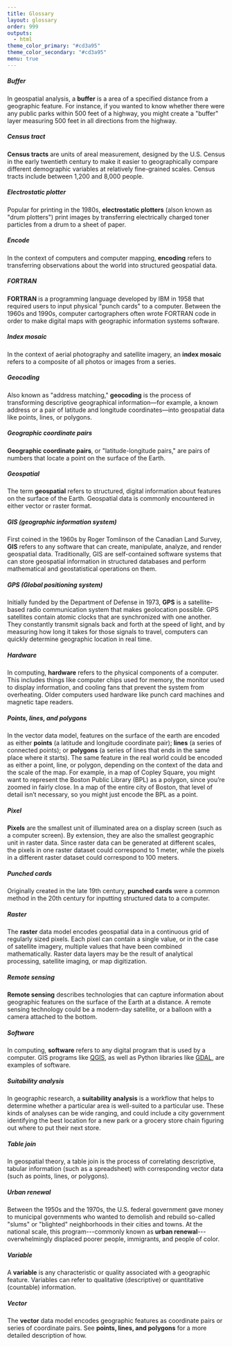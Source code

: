 ```yaml
---
title: Glossary
layout: glossary
order: 999
outputs:
  - html
theme_color_primary: "#cd3a95"
theme_color_secondary: "#cd3a95"
menu: true
---
```


##### Buffer

In geospatial analysis, a **buffer** is a area of a specified distance from a geographic feature. For instance, if you wanted to know whether there were any public parks within 500 feet of a highway, you might create a "buffer" layer measuring 500 feet in all directions from the highway.

##### Census tract

**Census tracts** are units of areal measurement, designed by the U.S. Census in the early twentieth century to make it easier to geographically compare different demographic variables at relatively fine-grained scales. Census tracts include between 1,200 and 8,000 people.

##### Electrostatic plotter

Popular for printing in the 1980s, **electrostatic plotters** (alson known as "drum plotters") print images by transferring electrically charged toner particles from a drum to a sheet of paper.

##### Encode

In the context of computers and computer mapping, **encoding** refers to transferring observations about the world into structured geospatial data.

##### FORTRAN

**FORTRAN** is a programming language developed by IBM in 1958 that required users to input physical "punch cards" to a computer. Between the 1960s and 1990s, computer cartographers often wrote FORTRAN code in order to make digital maps with geographic information systems software.

##### Index mosaic

In the context of aerial photography and satellite imagery, an **index mosaic** refers to a composite of all photos or images from a series.

##### Geocoding

Also known as "address matching," **geocoding** is the process of transforming descriptive geographical information—for example, a known address or a pair of latitude and longitude coordinates—into geospatial data like points, lines, or polygons.

##### Geographic coordinate pairs

**Geographic coordinate pairs**, or "latitude-longitude pairs," are pairs of numbers that locate a point on the surface of the Earth.

##### Geospatial

The term **geospatial** refers to structured, digital information about features on the surface of the Earth. Geospatial data is commonly encountered in either vector or raster format.

##### GIS (geographic information system)

First coined in the 1960s by Roger Tomlinson of the Canadian Land Survey, **GIS** refers to any software that can create, manipulate, analyze, and render geospatial data. Traditionally, GIS are self-contained software systems that can store geospatial information in structured databases and perform mathematical and geostatistical operations on them.

##### GPS (Global positioning system)

Initially funded by the Department of Defense in 1973, **GPS** is a satellite-based radio communication system that makes geolocation possible. GPS satellites contain atomic clocks that are synchronized with one another. They constantly transmit signals back and forth at the speed of light, and by measuring how long it takes for those signals to travel, computers can quickly determine geographic location in real time.

##### Hardware

In computing, **hardware** refers to the physical components of a computer. This includes things like computer chips used for memory, the monitor used to display information, and cooling fans that prevent the system from overheating. Older computers used hardware like punch card machines and magnetic tape readers.

##### Points, lines, and polygons

In the vector data model, features on the surface of the earth are encoded as either **points** (a latitude and longitude coordinate pair); **lines** (a series of connected points); or **polygons** (a series of lines that ends in the same place where it starts). The same feature in the real world could be encoded as either a point, line, or polygon, depending on the context of the data and the scale of the map. For example, in a map of Copley Square, you might want to represent the Boston Public Library (BPL) as a polygon, since you’re zoomed in fairly close. In a map of the entire city of Boston, that level of detail isn’t necessary, so you might just encode the BPL as a point.

##### Pixel

**Pixels** are the smallest unit of illuminated area on a display screen (such as a computer screen). By extension, they are also the smallest geographic unit in raster data. Since raster data can be generated at different scales, the pixels in one raster dataset could correspond to 1 meter, while the pixels in a different raster dataset could correspond to 100 meters.

##### Punched cards

Originally created in the late 19th century, **punched cards** were a common method in the 20th century for inputting structured data to a computer. 

##### Raster

The **raster** data model encodes geospatial data in a continuous grid of regularly sized pixels. Each pixel can contain a single value, or in the case of satellite imagery, multiple values that have been combined mathematically. Raster data layers may be the result of analytical processing, satellite imaging, or map digitization.

##### Remote sensing

**Remote sensing** describes technologies that can capture information about geographic features on the surface of the Earth at a distance. A remote sensing technology could be a modern-day satellite, or a balloon with a camera attached to the bottom.

##### Software

In computing, **software** refers to any digital program that is used by a computer. GIS programs like [QGIS](https://www.qgis.org/), as well as Python libraries like [GDAL](https://gdal.org/en/latest/), are examples of software.

##### Suitability analysis

In geographic research, a **suitability analysis** is a workflow that helps to determine whether a particular area is well-suited to a particular use. These kinds of analyses can be wide ranging, and could include a city government identifying the best location for a new park or a grocery store chain figuring out where to put their next store.

##### Table join

In geospatial theory, a table join is the process of correlating descriptive, tabular information (such as a spreadsheet) with corresponding vector data (such as points, lines, or polygons).

##### Urban renewal

Between the 1950s and the 1970s, the U.S. federal government gave money to municipal governments who wanted to demolish and rebuild so-called "slums" or "blighted" neighborhoods in their cities and towns. At the national scale, this program---commonly known as **urban renewal**---overwhelmingly displaced poorer people, immigrants, and people of color.

##### Variable

A **variable** is any characteristic or quality associated with a geographic feature. Variables can refer to qualitative (descriptive) or quantitative (countable) information.

##### Vector

The **vector** data model encodes geographic features as coordinate pairs or series of coordinate pairs. See **points, lines, and polygons** for a more detailed description of how.